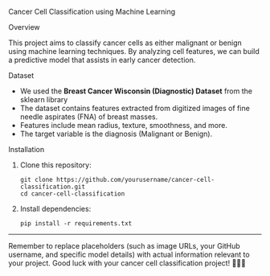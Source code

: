 Cancer Cell Classification using Machine Learning

Overview

This project aims to classify cancer cells as either malignant or benign using machine learning techniques. By analyzing cell features, we can build a predictive model that assists in early cancer detection.

Dataset

- We used the **Breast Cancer Wisconsin (Diagnostic) Dataset** from the sklearn library
- The dataset contains features extracted from digitized images of fine needle aspirates (FNA) of breast masses.
- Features include mean radius, texture, smoothness, and more.
- The target variable is the diagnosis (Malignant or Benign).

Installation

1. Clone this repository:

   ```
   git clone https://github.com/yourusername/cancer-cell-classification.git
   cd cancer-cell-classification
   ```

2. Install dependencies:

   ```
   pip install -r requirements.txt
   ```


---

Remember to replace placeholders (such as image URLs, your GitHub username, and specific model details) with actual information relevant to your project. Good luck with your cancer cell classification project! 🌟🔬🤖
